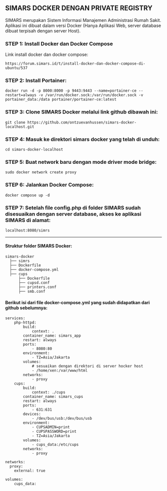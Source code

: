 ## SIMARS DOCKER DENGAN PRIVATE REGISTRY
SIMARS merupakan Sistem Informasi Manajemen Administrasi Rumah Sakit. Aplikasi ini dibuat dalam versi Docker (Hanya Aplikasi Web, server database dibuat terpisah dengan server Host).

### STEP 1: Install Docker dan Docker Compose<br>
Link install docker dan docker compose:
```
https://forum.simars.id/t/install-docker-dan-docker-compose-di-ubuntu/537
```

### STEP 2: Install Portainer: <br>
```
docker run -d -p 8000:8000 -p 9443:9443 --name=portainer-ce --restart=always -v /var/run/docker.sock:/var/run/docker.sock -v portainer_data:/data portainer/portainer-ce:latest
```

### STEP 3: Clone SIMARS Docker melalui link github dibawah ini:
```
git clone https://github.com/ontzuevanhussen/simars-docker-localhost.git
```

### STEP 4: Masuk ke direktori simars docker yang telah di unduh: <br>
```
cd simars-docker-localhost
```

### STEP 5: Buat network baru dengan mode driver mode bridge: <br>
```
sudo docker network create proxy
```

### STEP 6: Jalankan Docker Compose: <br>
```
docker compose up -d
```

### STEP 7: Setelah file config.php di folder SIMARS sudah disesuaikan dengan server database, akses ke aplikasi SIMARS di alamat:
```
localhost:8080/simrs
```

***
#### Struktur folder SIMARS Docker:
```
simars-docker
  ├── simrs
  ├── Dockerfile
  ├── docker-compose.yml
  ├── cups
      ├── Dockerfile
      ├── cupsd.conf
      ├── printers.conf
      ├── smb.conf
```

#### Berikut isi dari file docker-compose.yml yang sudah didapatkan dari github sebelumnya:
```
services:
    php-httpd:
        build:
            context: .
        container_name: simars_app
        restart: always
        ports:
            - 8080:80
        environment:
            - TZ=Asia/Jakarta
        volumes:
            # sesuaikan dengan direktori di server hocker host
            - /home/xen:/var/www/html
        networks:
            - proxy
    cups:
        build:
            context: ./cups
        container_name: simars_cups
        restart: always
        ports:
            - 631:631
        devices:
            - /dev/bus/usb:/dev/bus/usb
        environment:
            - CUPSADMIN=print
            - CUPSPASSWORD=print
            - TZ=Asia/Jakarta
        volumes:
            - cups_data:/etc/cups
        networks:
            - proxy

networks:
  proxy:
    external: true

volumes:
    cups_data:
```

